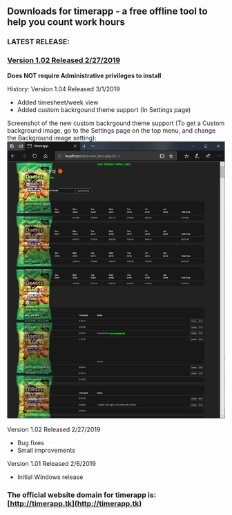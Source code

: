 ## Downloads for timerapp - a free offline tool to help you count work hours

### LATEST RELEASE:

### [Version 1.02 Released 2/27/2019](https://github.com/andreizilla/timerapp/raw/master/timerapp.msi)

**Does NOT require Administrative privileges to install**

History:
Version 1.04 Released 3/1/2019
- Added timesheet/week view
- Added custom backrgound theme support (In Settings page)

Screenshot of the new custom backrgound theme support (To get a Custom background image, go to the Settings page on the top menu, and change the Background image setting):
<img src="https://raw.githubusercontent.com/andreizilla/timerapp/master/timerapp_report.png" />

Version 1.02 Released 2/27/2019
- Bug fixes
- Small improvements

Version 1.01 Released 2/6/2019
- Initial Windows release

### The official website domain for timerapp is: [http://timerapp.tk](http://timerapp.tk)

